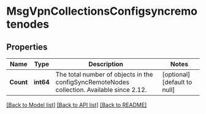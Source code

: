 # MsgVpnCollectionsConfigsyncremotenodes

## Properties
Name | Type | Description | Notes
------------ | ------------- | ------------- | -------------
**Count** | **int64** | The total number of objects in the configSyncRemoteNodes collection. Available since 2.12. | [optional] [default to null]

[[Back to Model list]](../README.md#documentation-for-models) [[Back to API list]](../README.md#documentation-for-api-endpoints) [[Back to README]](../README.md)

